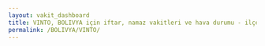 ```yaml
---
layout: vakit_dashboard
title: VINTO, BOLIVYA için iftar, namaz vakitleri ve hava durumu - ilçe/eyalet seç
permalink: /BOLIVYA/VINTO/
---
```


<script type="text/javascript">
  var GLOBAL_COUNTRY = 'BOLIVYA';
  var GLOBAL_CITY = 'VINTO';
  var GLOBAL_STATE = '';
  var lat = 72;
  var lon = 21;
</script>
